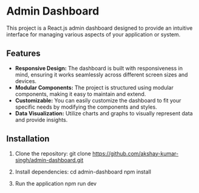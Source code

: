 # Admin Dashboard

This project is a React.js admin dashboard designed to provide an intuitive interface for managing various aspects of your application or system.

## Features

- **Responsive Design:** The dashboard is built with responsiveness in mind, ensuring it works seamlessly across different screen sizes and devices.
- **Modular Components:** The project is structured using modular components, making it easy to maintain and extend.
- **Customizable:** You can easily customize the dashboard to fit your specific needs by modifying the components and styles.
- **Data Visualization:** Utilize charts and graphs to visually represent data and provide insights.

## Installation

1. Clone the repository:
git clone https://github.com/akshay-kumar-singh/admin-dashboard.git


2. Install dependencies:
cd admin-dashboard
npm install


3. Run the application
npm run dev

